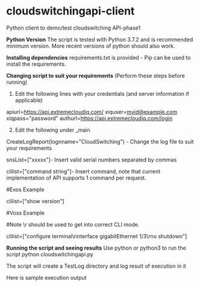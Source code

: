 # cloudswitchingapi-client
Python client to demo/test cloudswitching API-phase1

**Python Version**
The script is tested with Python 3.7.2 and is recommended minimum version. More recent versions of python should also work.

**Installing dependencies**
requirements.txt is provided - Pip can be used to install the requirements.


**Changing script to suit your requirements** (Perform these steps before running)
1. Edit the following lines with your credentials (and server information if applicable)

apiurl=https://api.extremecloudiq.com/
xiquser=myid@example.com
xiqpass="password"
authurl=https://api.extremecloudiq.com/login

2. Edit the following under  _main

CreateLogReport(lognname="CloudSwitching") - Change the log file to suit your requirements
  
 snsList=["xxxxx"]- Insert valid serial numbers separated by commas
 
 clilist=["command string"]- Insert command,  note that current implementation of API supports 1 command per request.
 
 #Exos Example
 
 clilist=["show version"]
 
 #Voss Example
 
 #Note \r should be used to get into correct CLI mode.
 
 clilist=["configure terminal\rinterface gigabitEthernet 1/3\rno shutdown"]
 
 

**Running the script and seeing results**
Use python or python3 to run the script
python cloudswitchingapi.py

The script will create a TestLog directory and log result of execution in it

Here is sample execution output

